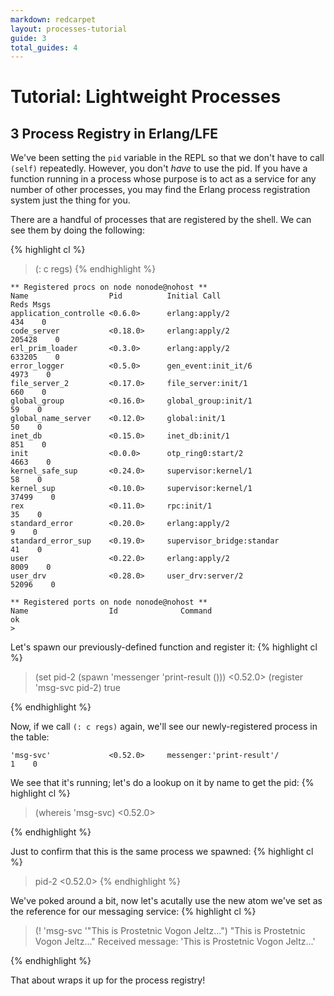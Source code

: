 ```yaml
---
markdown: redcarpet
layout: processes-tutorial
guide: 3
total_guides: 4
---
```

# Tutorial: Lightweight Processes

## 3 Process Registry in Erlang/LFE

We've been setting the ```pid``` variable in the REPL so that we don't have to
call ```(self)``` repeatedly. However, you don't *have* to use the pid. If you
have a function running in a process whose purpose is to act as a service for
any number of other processes, you may find the Erlang process registration
system just the thing for you.

There are a handful of processes that are registered by the shell. We can see
them by doing the following:

{% highlight cl %}
 > (: c regs)
{% endhighlight %}

    ** Registered procs on node nonode@nohost **
    Name                  Pid          Initial Call                      Reds Msgs
    application_controlle <0.6.0>      erlang:apply/2                     434    0
    code_server           <0.18.0>     erlang:apply/2                  205428    0
    erl_prim_loader       <0.3.0>      erlang:apply/2                  633205    0
    error_logger          <0.5.0>      gen_event:init_it/6               4973    0
    file_server_2         <0.17.0>     file_server:init/1                 660    0
    global_group          <0.16.0>     global_group:init/1                 59    0
    global_name_server    <0.12.0>     global:init/1                       50    0
    inet_db               <0.15.0>     inet_db:init/1                     851    0
    init                  <0.0.0>      otp_ring0:start/2                 4663    0
    kernel_safe_sup       <0.24.0>     supervisor:kernel/1                 58    0
    kernel_sup            <0.10.0>     supervisor:kernel/1              37499    0
    rex                   <0.11.0>     rpc:init/1                          35    0
    standard_error        <0.20.0>     erlang:apply/2                       9    0
    standard_error_sup    <0.19.0>     supervisor_bridge:standar           41    0
    user                  <0.22.0>     erlang:apply/2                    8009    0
    user_drv              <0.28.0>     user_drv:server/2                52096    0

    ** Registered ports on node nonode@nohost **
    Name                  Id              Command
    ok
    >

Let's spawn our previously-defined function and register it:
{% highlight cl %}
> (set pid-2 (spawn 'messenger 'print-result ()))
<0.52.0>
> (register 'msg-svc pid-2)
true
>
{% endhighlight %}

Now, if we call ```(: c regs)``` again, we'll see our newly-registered process
in the table:

    'msg-svc'             <0.52.0>     messenger:'print-result'/            1    0

We see that it's running; let's do a lookup on it by name to get the pid:
{% highlight cl %}
> (whereis 'msg-svc)
<0.52.0>
>
{% endhighlight %}

Just to confirm that this is the same process we spawned:
{% highlight cl %}
> pid-2
<0.52.0>
{% endhighlight %}

We've poked around a bit, now let's acutally use the new atom we've set as the
reference for our messaging service:
{% highlight cl %}
> (! 'msg-svc '"This is Prostetnic Vogon Jeltz...")
"This is Prostetnic Vogon Jeltz..."
Received message: 'This is Prostetnic Vogon Jeltz...'
>
{% endhighlight %}

That about wraps it up for the process registry!

